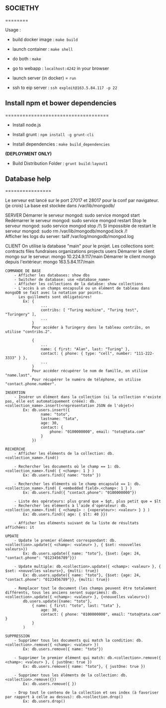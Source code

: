 ## SOCIETHY
========

Usage :

* build docker image : `make build`

* launch container : `make shell`

* do both : `make`

* go to webapp : `localhost:4242` in your browser

* launch server (in docker) = `run`

* ssh to eip server : `ssh exploit@163.5.84.117 -p 22`

## Install npm et bower dependencies
====================================
* Install node.js

* Install grunt : `npm install -g grunt-cli`

* Install dependencies : `make build_dependencies`

**(DEPLOYMENT ONLY)**

* Build Distribution Folder : `grunt build:layout1`

## Database help
================

Le serveur est lancé sur le port 27017 et 28017 pour la conf par navigateur. (je crois)
La base est stockée dans /var/lib/mongodb/

SERVER
    Démarrer le serveur mongod: sudo service mongod start
    Redémarrer le serveur mongod: sudo service mongod restart
    Stop le serveur mongod: sudo service mongod stop
    /!\ Si impossible de restart le serveur mongod: sudo rm /var/lib/mongodb/mongod.lock /!\
    Afficher les logs du server: tailf /var/log/mongodb/mongod.log

CLIENT
    On utilise la database "main" pour le projet.
    Les collections sont:
        contracts
        files
        fundraises
        organizations
        projects
        users
    Démarrer le client mongo sur le serveur: mongo 10.224.9.117/main
    Démarrer le client mongo depuis l'extérieur: mongo 163.5.84.117/main

    COMMANDE DE BASE
        - Afficher les databases: show dbs
        - Switcher de database: use <database_name>
        - Afficher les collections de la databse: show collections
        - L'accès à un champs encapsulé ou un élément de tableau dans mongoDB se fait avec la notation par points.
          Les guillemets sont obligatoires!
            Ex: {
                    ...
                    contribs: [ "Turing machine", "Turing test", "Turingery" ],
                    ...
                }
                Pour accéder à Turingery dans le tableau contribs, on utilise "contribs.2".

                {
                    ...
                    name: { first: "Alan", last: "Turing" },
                    contact: { phone: { type: "cell", number: "111-222-3333" } },
                    ...
                }
                Pour accéder récupérer le nom de famille, on utilise "name.last".
                Pour récupérer le numéro de téléphone, on utilise "contact.phone.number".

    INSERTION
        - Insérer un élément dans la collection (si la collection n'existe pas, elle est automatiquement créée): db.<collection_name>.insert(<représentation JSON de l'objet>)
            Ex: db.users.insert({
                    name: "toto",
                    lastname: "tata",
                    age: 30,
                    contact: {
                        phone: "0100000000", email: "toto@tata.com"
                    }
                })

    RECHERCHE
        - Afficher les éléments de la collection: db.<collection_name>.find()

        - Rechercher les documents où le champ == 1: db.<collection_name>.find( { <champ>: 1 } )
            Ex: db.users.find({ name: "toto" })

        - Rechercher les éléments où le champ encapsulé == 1: db.<collection_name>.find( { <embedded field>.<champ>: 1 } )
            Ex: db.users.find({ "contact.phone": "0100000000"})

        - Liste des opérateurs: plus grand que = $gt, plus petit que = $lt
        - Rechercher les éléments à l'aide d'opérateur: db.<collection_name>.find( { <champ1> : {<operateur>: <valeur> } } )
            Ex: db.users.find({ age: { $lt: 40 }})

        - Afficher les éléments suivant de la liste de résultats affichées: it

    UPDATE
        - Update le premier élément correspondant: db.<collection>.update({ <champ>: <valeur> }, { $set: <nouvelles valeurs>})
            Ex: db.users.update({ name: "toto"}, {$set: {age: 24, "contact.phone": "0123456789"}})

        - Update multiple: db.<collection>.update({ <champ>: <valeur> }, { $set: <nouvelles valeurs>}, {multi: true})
            Ex: db.users.update({ name: "toto"}, {$set: {age: 24, "contact.phone": "0123456789"}}, {multi: true})

        - Remplacer tout le document (les champs peuvent être totalement différents, tous les anciens seront supprimés): db.<collection>.update({ <champ>: <valeur> }, {<nouvelles valeurs>})
            db.users.update({name: "toto"},
                { name: { first: "toto", last: "tata" },
                    age: 30,
                    contact: { phone: "0100000000", email: "toto@tata.com" }
                }
            )

    SUPPRESSION
        - Supprimer tous les documents qui match la condition: db.<collection>.remove({ <champ>: <valeur> })
            Ex: db.users.remove({ name: "toto"})

        - Supprimer le premier élément qui match: db.<collection>.remove({ <champ>: <valeur> }, { justOne: true })
            Ex: db.users.remove({ name: "toto"}, { justOne: true })

        - Supprimer tous les éléments de la collection: db.<collection>.remove({})
            Ex: db.users.remove({ })

        - Drop tout le contenu de la collection et ses index (à favoriser par rapport à celle au dessus): db.<collection.drop()
            Ex: db.users.drop()
